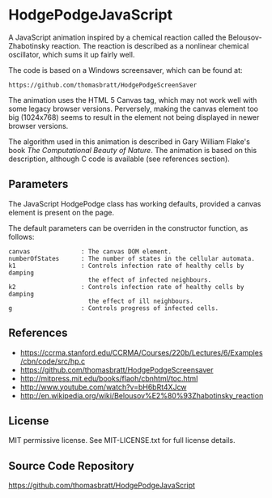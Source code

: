 HodgePodgeJavaScript
====================

A JavaScript animation inspired by a chemical reaction called the 
Belousov-Zhabotinsky reaction. The reaction is described as a nonlinear
chemical oscillator, which sums it up fairly well.

The code is based on a Windows screensaver, which can be found at:

    https://github.com/thomasbratt/HodgePodgeScreenSaver
    
The animation uses the HTML 5 Canvas tag, which may not work well with
some legacy browser versions. Perversely, making the canvas element too big
(1024x768) seems to result in the element not being displayed in newer browser
versions.

The algorithm used in this animation is described in Gary William Flake's
book *The Computational Beauty of Nature*. The animation is based on
this description, although C code is available (see references section).

Parameters
----------

The JavaScript HodgePodge class has working defaults, provided a canvas element
is present on the page.

The default parameters can be overriden in the constructor function, as follows:

	canvas      		: The canvas DOM element.
	numberOfStates		: The number of states in the cellular automata.
	k1              	: Controls infection rate of healthy cells by damping
						  the effect of infected neighbours.
	k2              	: Controls infection rate of healthy cells by damping
						  the effect of ill neighbours.
	g					: Controls progress of infected cells.

References
----------

* https://ccrma.stanford.edu/CCRMA/Courses/220b/Lectures/6/Examples/cbn/code/src/hp.c
* https://github.com/thomasbratt/HodgePodgeScreensaver
* http://mitpress.mit.edu/books/flaoh/cbnhtml/toc.html
* http://www.youtube.com/watch?v=bH6bRt4XJcw
* http://en.wikipedia.org/wiki/Belousov%E2%80%93Zhabotinsky_reaction

License
-------

MIT permissive license. See MIT-LICENSE.txt for full license details.     
     
Source Code Repository
----------------------
 
https://github.com/thomasbratt/HodgePodgeJavaScript
